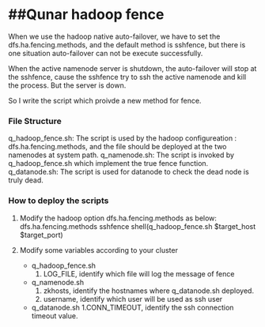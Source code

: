 ##Qunar hadoop fence
============

When we use the hadoop native auto-failover, we have to set the dfs.ha.fencing.methods,
and the default method is sshfence, but there is one situation auto-failover can not be
execute successfully.

When the active namenode server is shutdown, the auto-failover will stop at the sshfence,
cause the sshfence try to ssh the active namenode and kill the process. But the server is
down.

So I write the script which proivde a new method for fence.

### File Structure

q_hadoop_fence.sh: The script is used by the hadoop configureation : dfs.ha.fencing.methods,
                   and the file should be deployed at the two namenodes at system path.
q_namenode.sh: The script is invoked by q_hadoop_fence.sh which implement the true fence function.
q_datanode.sh: The script is used for datanode to check the dead node is truly dead.

### How to deploy the scripts

1. Modify the hadoop option dfs.ha.fencing.methods as below:
   <property>
    <name>dfs.ha.fencing.methods</name>
    <value>
        sshfence
        shell(q_hadoop_fence.sh $target_host $target_port)
    </value>
   </propery>

2. Modify some variables according to your cluster
   * q_hadoop_fence.sh
     1. LOG_FILE, identify which file will log the message of fence
   * q_namenode.sh
     1. zkhosts, identify the hostnames where q_datanode.sh deployed.
     2. username, identify which user will be used as ssh user
   * q_datanode.sh
     1.CONN_TIMEOUT, identify the ssh connection timeout value.
